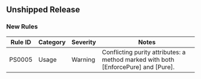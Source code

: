 ﻿## Unshipped Release

### New Rules

| Rule ID | Category | Severity | Notes |
| ------- | -------- | -------- | ----- |
| PS0005 | Usage | Warning | Conflicting purity attributes: a method marked with both [EnforcePure] and [Pure]. |